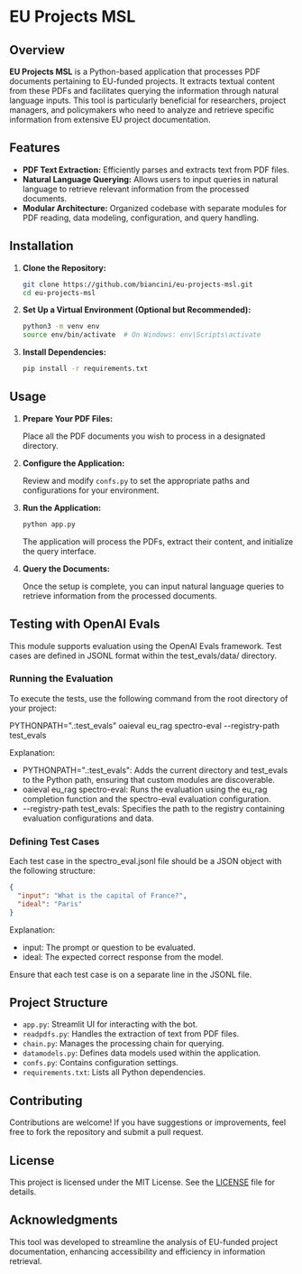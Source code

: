 # EU Projects MSL

## Overview

**EU Projects MSL** is a Python-based application that processes PDF documents pertaining to EU-funded projects. It extracts textual content from these PDFs and facilitates querying the information through natural language inputs. This tool is particularly beneficial for researchers, project managers, and policymakers who need to analyze and retrieve specific information from extensive EU project documentation.

## Features

- **PDF Text Extraction:** Efficiently parses and extracts text from PDF files.
- **Natural Language Querying:** Allows users to input queries in natural language to retrieve relevant information from the processed documents.
- **Modular Architecture:** Organized codebase with separate modules for PDF reading, data modeling, configuration, and query handling.

## Installation

1. **Clone the Repository:**

   ```bash
   git clone https://github.com/biancini/eu-projects-msl.git
   cd eu-projects-msl
   ```

2. **Set Up a Virtual Environment (Optional but Recommended):**

   ```bash
   python3 -m venv env
   source env/bin/activate  # On Windows: env\Scripts\activate
   ```

3. **Install Dependencies:**

   ```bash
   pip install -r requirements.txt
   ```

## Usage

1. **Prepare Your PDF Files:**

   Place all the PDF documents you wish to process in a designated directory.

2. **Configure the Application:**

   Review and modify `confs.py` to set the appropriate paths and configurations for your environment.

3. **Run the Application:**

   ```bash
   python app.py
   ```

   The application will process the PDFs, extract their content, and initialize the query interface.

4. **Query the Documents:**

   Once the setup is complete, you can input natural language queries to retrieve information from the processed documents.

## Testing with OpenAI Evals

This module supports evaluation using the OpenAI Evals framework. Test cases are defined in JSONL format within the test_evals/data/ directory.

### Running the Evaluation

To execute the tests, use the following command from the root directory of your project:

PYTHONPATH=".:test_evals" oaieval eu_rag spectro-eval --registry-path test_evals

Explanation:
-	PYTHONPATH=".:test_evals": Adds the current directory and test_evals to the Python path, ensuring that custom modules are discoverable.
-	oaieval eu_rag spectro-eval: Runs the evaluation using the eu_rag completion function and the spectro-eval evaluation configuration.
-	--registry-path test_evals: Specifies the path to the registry containing evaluation configurations and data.

### Defining Test Cases

Each test case in the spectro_eval.jsonl file should be a JSON object with the following structure:
```json
{
  "input": "What is the capital of France?",
  "ideal": "Paris"
}
```

Explanation:
-	input: The prompt or question to be evaluated.
-	ideal: The expected correct response from the model.

Ensure that each test case is on a separate line in the JSONL file.

## Project Structure

- `app.py`: Streamlit UI for interacting with the bot.
- `readpdfs.py`: Handles the extraction of text from PDF files.
- `chain.py`: Manages the processing chain for querying.
- `datamodels.py`: Defines data models used within the application.
- `confs.py`: Contains configuration settings.
- `requirements.txt`: Lists all Python dependencies.

## Contributing

Contributions are welcome! If you have suggestions or improvements, feel free to fork the repository and submit a pull request.

## License

This project is licensed under the MIT License. See the [LICENSE](LICENSE) file for details.

## Acknowledgments

This tool was developed to streamline the analysis of EU-funded project documentation, enhancing accessibility and efficiency in information retrieval.
